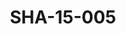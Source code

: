 ---
pid: SHA-15-005
title: SHA-15-005
language: ar
original_label: 
rights: شرحبيل احمد
location_of_original: شرحبيل احمد
photographer_or_studio: 
scanned_from: photograph 12.2 by 16.4
_date: '1962'
location: اثيوبيا، اديس ابابا، منزل السفير السوداني
description: شرحبيل احمد واخرين
additional_notes: 
permission_display: 'yes'
on_server: 'no'
on_website: 'no'
permalink: /photopages/ar/SHA-15-005.html
layout: photo-page
---